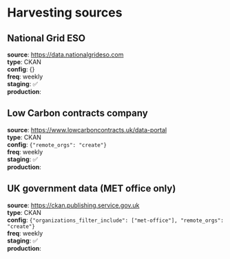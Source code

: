 # Harvesting sources

## National Grid ESO
**source**: https://data.nationalgrideso.com \
**type**: CKAN \
**config**: {} \
**freq**: weekly \
**staging**: ✅ \
**production**:

## Low Carbon contracts company
**source**: https://www.lowcarboncontracts.uk/data-portal \
**type**: CKAN \
**config**: `{"remote_orgs": "create"}` \
**freq**: weekly \
**staging**: ✅  \
**production**: 

## UK government data (MET office only)
**source**: https://ckan.publishing.service.gov.uk \
**type**: CKAN \
**config**: `{"organizations_filter_include": ["met-office"], "remote_orgs": "create"}` \
**freq**: weekly \
**staging**: ✅  \
**production**:
